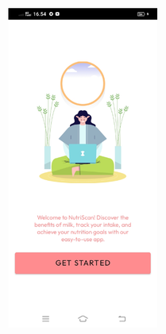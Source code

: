 <img src="https://github.com/Candrawijay/capstone/blob/main/image/image1.jpg?raw=true" alt="image1" width="300"/>
